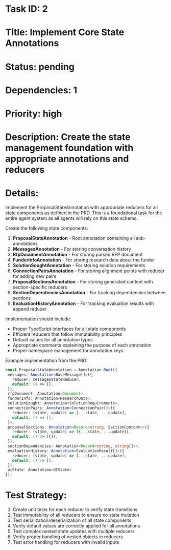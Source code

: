 # Task ID: 2
# Title: Implement Core State Annotations
# Status: pending
# Dependencies: 1
# Priority: high
# Description: Create the state management foundation with appropriate annotations and reducers

# Details:
Implement the ProposalStateAnnotation with appropriate reducers for all state components as defined in the PRD. This is a foundational task for the entire agent system as all agents will rely on this state schema.

Create the following state components:
1. **ProposalStateAnnotation** - Root annotation containing all sub-annotations
2. **MessagesAnnotation** - For storing conversation history
3. **RfpDocumentAnnotation** - For storing parsed RFP document
4. **FunderInfoAnnotation** - For storing research data about the funder
5. **SolutionSoughtAnnotation** - For storing solution requirements
6. **ConnectionPairsAnnotation** - For storing alignment points with reducer for adding new pairs
7. **ProposalSectionsAnnotation** - For storing generated content with section-specific reducers
8. **SectionDependenciesAnnotation** - For tracking dependencies between sections
9. **EvaluationHistoryAnnotation** - For tracking evaluation results with append reducer

Implementation should include:
- Proper TypeScript interfaces for all state components
- Efficient reducers that follow immutability principles
- Default values for all annotation types
- Appropriate comments explaining the purpose of each annotation
- Proper namespace management for annotation keys

Example implementation from the PRD:
```typescript
const ProposalStateAnnotation = Annotation.Root({
 messages: Annotation<BaseMessage[]>({
   reducer: messagesStateReducer,
   default: () => [],
 }),
 rfpDocument: Annotation<Document>,
 funderInfo: Annotation<ResearchData>,
 solutionSought: Annotation<SolutionRequirements>,
 connectionPairs: Annotation<ConnectionPair[]>({
   reducer: (state, update) => [...state, ...update],
   default: () => [],
 }),
 proposalSections: Annotation<Record<string, SectionContent>>({
   reducer: (state, update) => ({...state, ...update}),
   default: () => ({}),
 }),
 sectionDependencies: Annotation<Record<string, string[]>>,
 evaluationHistory: Annotation<EvaluationResult[]>({
   reducer: (state, update) => [...state, ...update],
   default: () => [],
 }),
 uiState: Annotation<UIState>
});
```

# Test Strategy:
1. Create unit tests for each reducer to verify state transitions
2. Test immutability of all reducers to ensure no state mutation
3. Test serialization/deserialization of all state components
4. Verify default values are correctly applied for all annotations
5. Test complex nested state updates with multiple reducers
6. Verify proper handling of nested objects in reducers
7. Test error handling for reducers with invalid inputs